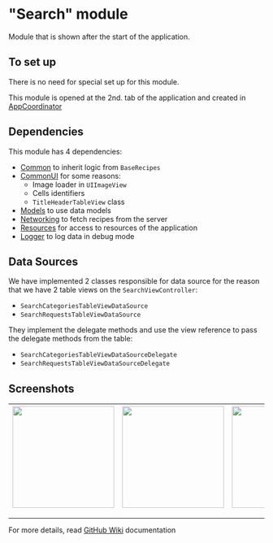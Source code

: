 # "Search" module

Module that is shown after the start of the application.

## To set up

There is no need for special set up for this module.

This module is opened at the 2nd. tab of the application and created in  [AppCoordinator](https://github.com/iCookbook/Cookbook/blob/master/Cookbook/Application/AppCoordinator.swift) 

## Dependencies

This module has 4 dependencies:

- [Common](https://github.com/iCookbook/Common) to inherit logic from `BaseRecipes`
- [CommonUI](https://github.com/iCookbook/CommonUI) for some reasons:
    * Image loader in `UIImageView`
    * Cells identifiers
    * `TitleHeaderTableView` class
- [Models](https://github.com/iCookbook/Models) to use data models
- [Networking](https://github.com/iCookbook/Networking) to fetch recipes from the server
- [Resources](https://github.com/iCookbook/Resources) for access to resources of the application
- [Logger](https://github.com/iCookbook/Logger) to log data in debug mode


## Data Sources

We have implemented 2 classes responsible for data source for the reason that we have 2 table views on the `SearchViewController`:

- `SearchCategoriesTableViewDataSource`
- `SearchRequestsTableViewDataSource`

They implement the delegate methods and use the view reference to pass the delegate methods from the table:

- `SearchCategoriesTableViewDataSourceDelegate`
- `SearchRequestsTableViewDataSourceDelegate`

## Screenshots

| <img src="https://user-images.githubusercontent.com/60363270/202233121-0b844ddb-f370-4703-86a6-4dcf8088c085.png" width=200> | <img src="https://user-images.githubusercontent.com/60363270/202233054-203bcf82-8bb3-4417-bf4a-79ba8ca7f961.png" width=200> | <img src="https://user-images.githubusercontent.com/60363270/202232994-b4a2aa4c-b6f9-4975-9314-5ee6fa93a561.png" width=200> |
|---|---|---|

---

For more details, read [GitHub Wiki](https://github.com/iCookbook/Search/wiki) documentation
